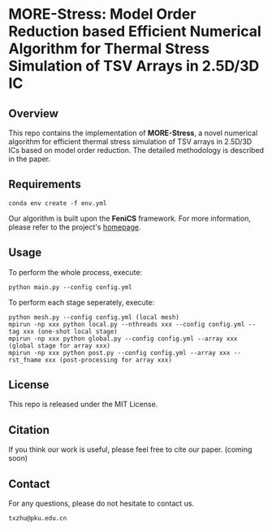 # MORE-Stress: Model Order Reduction based Efficient Numerical Algorithm for Thermal Stress Simulation of TSV Arrays in 2.5D/3D IC
## Overview
This repo contains the implementation of **MORE-Stress**, a novel numerical algorithm
for efficient thermal stress simulation of TSV arrays in 2.5D/3D ICs based on model
order reduction. The detailed methodology is described in the paper.
## Requirements
```
conda env create -f env.yml 
```
Our algorithm is built upon the **FeniCS** framework. For more information, please refer to the project's [homepage](https://fenicsproject.org/).
## Usage
To perform the whole process, execute:
```
python main.py --config config.yml
```
To perform each stage seperately, execute:
```
python mesh.py --config config.yml (local mesh)
mpirun -np xxx python local.py --nthreads xxx --config config.yml --tag xxx (one-shot local stage)
mpirun -np xxx python global.py --config config.yml --array xxx (global stage for array xxx)
mpirun -np xxx python post.py --config config.yml --array xxx --rst_fname xxx (post-processing for array xxx)
```
## License
This repo is released under the MIT License.
## Citation
If you think our work is useful, please feel free to cite our paper. (coming soon)
## Contact
For any questions, please do not hesitate to contact us.
```
txzhu@pku.edu.cn
```
